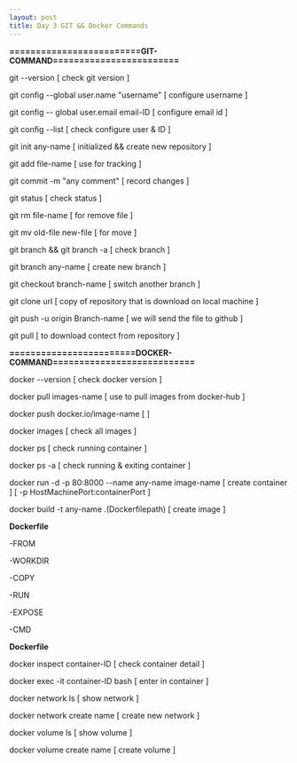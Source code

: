 ```yaml
---
layout: post
title: Day 3 GIT && Docker Commands
---
```


**=========================GIT-COMMAND========================**

git --version [ check git version ]

git config --global user.name "username" [ configure username ]

git config -- global user.email email-ID [ configure email id ]

git config --list [ check configure user & ID ]

git init any-name [ initialized && create new repository ]

git add file-name [ use for tracking ]

git commit -m "any comment" [ record changes ]

git status [ check status ]

git rm file-name [ for remove file ]

git mv old-file new-file [ for move ]

git branch && git branch -a [ check branch ]

git branch any-name [ create new branch ]

git checkout branch-name [ switch another branch ]

git clone url [ copy of repository that is download on local machine ]

git push -u origin Branch-name [ we will send the file to github ]

git pull [ to download contect from repository ]

**========================DOCKER-COMMAND===========================**

docker --version [ check docker version ]

docker pull images-name [ use to pull images from docker-hub ]

docker push docker.io/image-name [ ]

docker images [ check all images ]

docker ps [ check running container ]

docker ps -a [ check running & exiting container ]

docker run -d -p 80:8000 --name any-name image-name [ create container ] [ -p HostMachinePort:containerPort  ]

docker build -t any-name .(Dockerfilepath) [ create image ]

**Dockerfile**

-FROM

-WORKDIR

-COPY

-RUN

-EXPOSE

-CMD

**Dockerfile**


docker inspect container-ID [ check container detail ]

docker exec -it container-ID bash [ enter in container ]

docker network ls [ show network ]

docker network create name [ create new network ]

docker volume ls [ show volume ]

docker volume create name [ create volume ]

 


 
